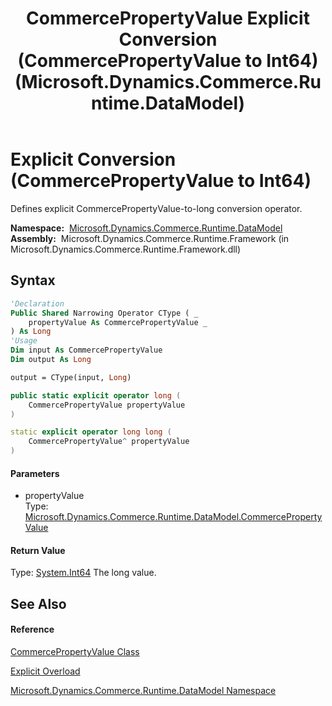 ﻿---
title: CommercePropertyValue Explicit Conversion (CommercePropertyValue to Int64) (Microsoft.Dynamics.Commerce.Runtime.DataModel)
TOCTitle: Explicit Conversion (CommercePropertyValue to Int64)
ms:assetid: M:Microsoft.Dynamics.Commerce.Runtime.DataModel.CommercePropertyValue.op_Explicit(Microsoft.Dynamics.Commerce.Runtime.DataModel.CommercePropertyValue)~System.Int64
ms:mtpsurl: https://technet.microsoft.com/en-us/library/microsoft.dynamics.commerce.runtime.datamodel.commercepropertyvalue.op_explicit(v=AX.60)
ms:contentKeyID: 62214716
ms.date: 05/18/2015
mtps_version: v=AX.60
dev_langs:
- vb
- csharp
- c++
---

# Explicit Conversion (CommercePropertyValue to Int64)

Defines explicit CommercePropertyValue-to-long conversion operator.

**Namespace:**  [Microsoft.Dynamics.Commerce.Runtime.DataModel](microsoft-dynamics-commerce-runtime-datamodel-namespace.md)  
**Assembly:**  Microsoft.Dynamics.Commerce.Runtime.Framework (in Microsoft.Dynamics.Commerce.Runtime.Framework.dll)

## Syntax

``` vb
'Declaration
Public Shared Narrowing Operator CType ( _
    propertyValue As CommercePropertyValue _
) As Long
'Usage
Dim input As CommercePropertyValue
Dim output As Long

output = CType(input, Long)
```

``` csharp
public static explicit operator long (
    CommercePropertyValue propertyValue
)
```

``` c++
static explicit operator long long (
    CommercePropertyValue^ propertyValue
)
```

#### Parameters

  - propertyValue  
    Type: [Microsoft.Dynamics.Commerce.Runtime.DataModel.CommercePropertyValue](commercepropertyvalue-class-microsoft-dynamics-commerce-runtime-datamodel.md)  

#### Return Value

Type: [System.Int64](https://technet.microsoft.com/en-us/library/6yy583ek\(v=ax.60\))  
The long value.  

## See Also

#### Reference

[CommercePropertyValue Class](commercepropertyvalue-class-microsoft-dynamics-commerce-runtime-datamodel.md)

[Explicit Overload](commercepropertyvalue%C2%A0explicit-conversion-operators-microsoft-dynamics-commerce-runtime-datamodel.md)

[Microsoft.Dynamics.Commerce.Runtime.DataModel Namespace](microsoft-dynamics-commerce-runtime-datamodel-namespace.md)

